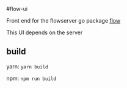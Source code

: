 #flow-ui

Front end for the flowserver go package [flow](https://github.com/hexasoftware/flow)

This UI depends on the server

## build

yarn:
`yarn build`

npm:
`npm run build`

